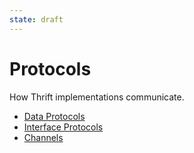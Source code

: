 ```yaml
---
state: draft
---
```


# Protocols

How Thrift implementations communicate.

- [Data Protocols](data.md)
- [Interface Protocols](interface/index.md)
- [Channels](channel.md)
